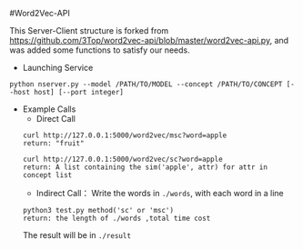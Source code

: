 #Word2Vec-API

This Server-Client structure is forked from https://github.com/3Top/word2vec-api/blob/master/word2vec-api.py, and was added some functions to satisfy our needs.

* Launching Service
```
python nserver.py --model /PATH/TO/MODEL --concept /PATH/TO/CONCEPT [--host host] [--port integer]
```
* Example Calls
  * Direct Call
  ```
  curl http://127.0.0.1:5000/word2vec/msc?word=apple
  return: "fruit"
  ```
  ```
  curl http://127.0.0.1:5000/word2vec/sc?word=apple
  return: A list containing the sim('apple', attr) for attr in concept list
  ```
  * Indirect Call：
  Write the words in ```./words```, with each word in a line
  ```
  python3 test.py method('sc' or 'msc')
  return: the length of ./words ,total time cost
  ```
  The result will be in ```./result```
  
